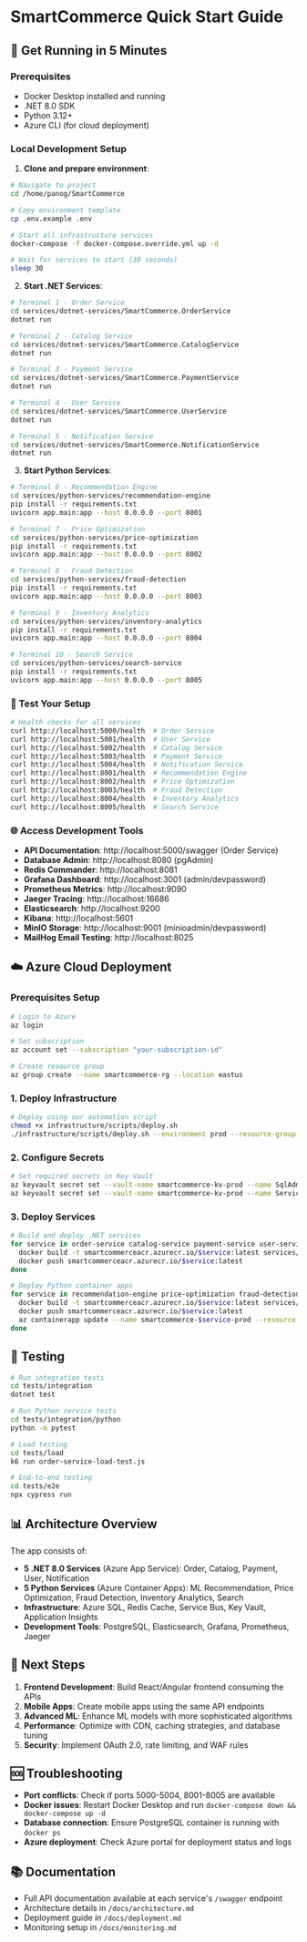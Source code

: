 # SmartCommerce Quick Start Guide

## 🚀 Get Running in 5 Minutes

### Prerequisites
- Docker Desktop installed and running
- .NET 8.0 SDK
- Python 3.12+
- Azure CLI (for cloud deployment)

### Local Development Setup

1. **Clone and prepare environment**:
```bash
# Navigate to project
cd /home/panog/SmartCommerce

# Copy environment template
cp .env.example .env

# Start all infrastructure services
docker-compose -f docker-compose.override.yml up -d

# Wait for services to start (30 seconds)
sleep 30
```

2. **Start .NET Services**:
```bash
# Terminal 1 - Order Service
cd services/dotnet-services/SmartCommerce.OrderService
dotnet run

# Terminal 2 - Catalog Service
cd services/dotnet-services/SmartCommerce.CatalogService
dotnet run

# Terminal 3 - Payment Service
cd services/dotnet-services/SmartCommerce.PaymentService
dotnet run

# Terminal 4 - User Service
cd services/dotnet-services/SmartCommerce.UserService
dotnet run

# Terminal 5 - Notification Service
cd services/dotnet-services/SmartCommerce.NotificationService
dotnet run
```

3. **Start Python Services**:
```bash
# Terminal 6 - Recommendation Engine
cd services/python-services/recommendation-engine
pip install -r requirements.txt
uvicorn app.main:app --host 0.0.0.0 --port 8001

# Terminal 7 - Price Optimization
cd services/python-services/price-optimization
pip install -r requirements.txt
uvicorn app.main:app --host 0.0.0.0 --port 8002

# Terminal 8 - Fraud Detection
cd services/python-services/fraud-detection
pip install -r requirements.txt
uvicorn app.main:app --host 0.0.0.0 --port 8003

# Terminal 9 - Inventory Analytics
cd services/python-services/inventory-analytics
pip install -r requirements.txt
uvicorn app.main:app --host 0.0.0.0 --port 8004

# Terminal 10 - Search Service
cd services/python-services/search-service
pip install -r requirements.txt
uvicorn app.main:app --host 0.0.0.0 --port 8005
```

### 🧪 Test Your Setup

```bash
# Health checks for all services
curl http://localhost:5000/health  # Order Service
curl http://localhost:5001/health  # User Service
curl http://localhost:5002/health  # Catalog Service
curl http://localhost:5003/health  # Payment Service
curl http://localhost:5004/health  # Notification Service
curl http://localhost:8001/health  # Recommendation Engine
curl http://localhost:8002/health  # Price Optimization
curl http://localhost:8003/health  # Fraud Detection
curl http://localhost:8004/health  # Inventory Analytics
curl http://localhost:8005/health  # Search Service
```

### 🌐 Access Development Tools

- **API Documentation**: http://localhost:5000/swagger (Order Service)
- **Database Admin**: http://localhost:8080 (pgAdmin)
- **Redis Commander**: http://localhost:8081
- **Grafana Dashboard**: http://localhost:3001 (admin/devpassword)
- **Prometheus Metrics**: http://localhost:9090
- **Jaeger Tracing**: http://localhost:16686
- **Elasticsearch**: http://localhost:9200
- **Kibana**: http://localhost:5601
- **MinIO Storage**: http://localhost:9001 (minioadmin/devpassword)
- **MailHog Email Testing**: http://localhost:8025

## ☁️ Azure Cloud Deployment

### Prerequisites Setup
```bash
# Login to Azure
az login

# Set subscription
az account set --subscription "your-subscription-id"

# Create resource group
az group create --name smartcommerce-rg --location eastus
```

### 1. Deploy Infrastructure
```bash
# Deploy using our automation script
chmod +x infrastructure/scripts/deploy.sh
./infrastructure/scripts/deploy.sh --environment prod --resource-group smartcommerce-rg
```

### 2. Configure Secrets
```bash
# Set required secrets in Key Vault
az keyvault secret set --vault-name smartcommerce-kv-prod --name SqlAdminPassword --value "YourSecurePassword123!"
az keyvault secret set --vault-name smartcommerce-kv-prod --name ServiceBusConnectionString --value "$(az servicebus namespace authorization-rule keys list --resource-group smartcommerce-rg --namespace-name smartcommerce-sb-prod --name RootManageSharedAccessKey --query primaryConnectionString -o tsv)"
```

### 3. Deploy Services
```bash
# Build and deploy .NET services
for service in order-service catalog-service payment-service user-service notification-service; do
  docker build -t smartcommerceacr.azurecr.io/$service:latest services/dotnet-services/SmartCommerce.${service^Service}/
  docker push smartcommerceacr.azurecr.io/$service:latest
done

# Deploy Python container apps
for service in recommendation-engine price-optimization fraud-detection inventory-analytics search-service; do
  docker build -t smartcommerceacr.azurecr.io/$service:latest services/python-services/$service/
  docker push smartcommerceacr.azurecr.io/$service:latest
  az containerapp update --name smartcommerce-$service-prod --resource-group smartcommerce-rg --image smartcommerceacr.azurecr.io/$service:latest
done
```

## 🧪 Testing

```bash
# Run integration tests
cd tests/integration
dotnet test

# Run Python service tests
cd tests/integration/python
python -m pytest

# Load testing
cd tests/load
k6 run order-service-load-test.js

# End-to-end testing
cd tests/e2e
npx cypress run
```

## 📊 Architecture Overview

The app consists of:
- **5 .NET 8.0 Services** (Azure App Service): Order, Catalog, Payment, User, Notification
- **5 Python Services** (Azure Container Apps): ML Recommendation, Price Optimization, Fraud Detection, Inventory Analytics, Search
- **Infrastructure**: Azure SQL, Redis Cache, Service Bus, Key Vault, Application Insights
- **Development Tools**: PostgreSQL, Elasticsearch, Grafana, Prometheus, Jaeger

## 🔧 Next Steps

1. **Frontend Development**: Build React/Angular frontend consuming the APIs
2. **Mobile Apps**: Create mobile apps using the same API endpoints
3. **Advanced ML**: Enhance ML models with more sophisticated algorithms
4. **Performance**: Optimize with CDN, caching strategies, and database tuning
5. **Security**: Implement OAuth 2.0, rate limiting, and WAF rules

## 🆘 Troubleshooting

- **Port conflicts**: Check if ports 5000-5004, 8001-8005 are available
- **Docker issues**: Restart Docker Desktop and run `docker-compose down && docker-compose up -d`
- **Database connection**: Ensure PostgreSQL container is running with `docker ps`
- **Azure deployment**: Check Azure portal for deployment status and logs

## 📚 Documentation

- Full API documentation available at each service's `/swagger` endpoint
- Architecture details in `/docs/architecture.md`
- Deployment guide in `/docs/deployment.md`
- Monitoring setup in `/docs/monitoring.md`